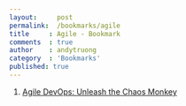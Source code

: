 ```yaml
---
layout:     post
permalink:  /bookmarks/agile
title     : Agile - Bookmark
comments  : true
author    : andytruong
category  : 'Bookmarks'
published: true
---
```


1. [Agile DevOps: Unleash the Chaos Monkey](http://www.ibm.com/developerworks/library/a-devops4/a-devops4-pdf.pdf)